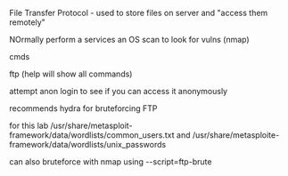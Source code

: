 File Transfer Protocol - used to store files on server and "access them remotely"

NOrmally perform a services an OS scan to look for vulns (nmap)

cmds

ftp (help will show all commands)

attempt anon login to see if you can access it anonymously

recommends hydra for bruteforcing FTP

for this lab /usr/share/metasploit-framework/data/wordlists/common_users.txt and /usr/share/metasploite-framework/data/wordlists/unix_passwords


can also bruteforce with nmap using --script=ftp-brute


